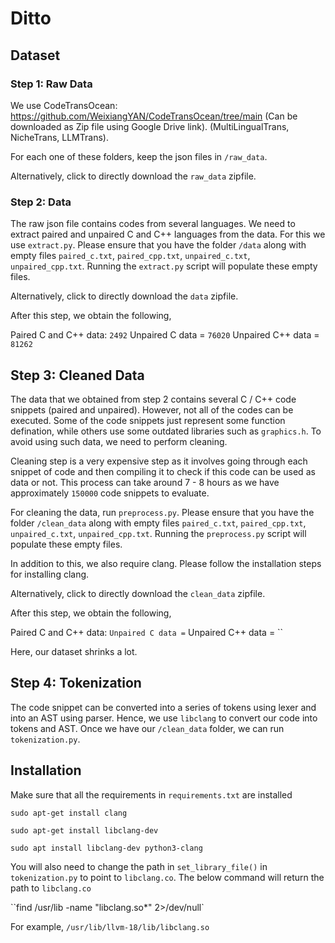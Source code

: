 # Ditto

## Dataset

### Step 1: Raw Data

We use CodeTransOcean: https://github.com/WeixiangYAN/CodeTransOcean/tree/main (Can be downloaded as Zip file using Google Drive link). (MultiLingualTrans, NicheTrans, LLMTrans).

For each one of these folders, keep the json files in `/raw_data`.

Alternatively, click <a href=""></a> to directly download the `raw_data` zipfile.

### Step 2: Data

The raw json file contains codes from several languages. We need to extract paired and unpaired C and C++ languages from the data. For this we use `extract.py`. Please ensure that you have the folder `/data` along with empty files `paired_c.txt`, `paired_cpp.txt`, `unpaired_c.txt`, `unpaired_cpp.txt`. Running the `extract.py` script will populate these empty files.

Alternatively, click <a href=""></a> to directly download the `data` zipfile.

After this step, we obtain the following,

Paired C and C++ data: `2492`
Unpaired C data = `76020`
Unpaired C++ data = `81262`

## Step 3: Cleaned Data

The data that we obtained from step 2 contains several C / C++ code snippets (paired and unpaired). However, not all of the codes can be executed. Some of the code snippets just represent some function defination, while others use some outdated libraries such as `graphics.h`. To avoid using such data, we need to perform cleaning. 

Cleaning step is a very expensive step as it involves going through each snippet of code and then compiling it to check if this code can be used as data or not. This process can take around 7 - 8 hours as we have approximately `150000` code snippets to evaluate.

For cleaning the data, run `preprocess.py`. Please ensure that you have the folder `/clean_data` along with empty files `paired_c.txt`, `paired_cpp.txt`, `unpaired_c.txt`, `unpaired_cpp.txt`. Running the `preprocess.py` script will populate these empty files.

In addition to this, we also require clang. Please follow the installation steps for installing clang.

Alternatively, click <a href=""></a> to directly download the `clean_data` zipfile.

After this step, we obtain the following,

Paired C and C++ data: ``
Unpaired C data = ``
Unpaired C++ data = ``

Here, our dataset shrinks a lot.

## Step 4: Tokenization 

The code snippet can be converted into a series of tokens using lexer and into an AST using parser. Hence, we use `libclang` to convert our code into tokens and AST. Once we have our `/clean_data` folder, we can run `tokenization.py`.

## Installation

Make sure that all the requirements in `requirements.txt` are installed

`sudo apt-get install clang`

`sudo apt-get install libclang-dev`

`sudo apt install libclang-dev python3-clang`

You will also need to change the path in `set_library_file()` in `tokenization.py` to point to `libclang.co`. The below command will return the path to `libclang.co`

``find /usr/lib -name "libclang.so*" 2>/dev/null`

For example, `/usr/lib/llvm-18/lib/libclang.so`